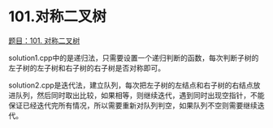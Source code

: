 # 101.对称二叉树

[题目：101. 对称二叉树](https://leetcode.cn/problems/symmetric-tree/)

solution1.cpp中的是递归法，只需要设置一个递归判断的函数，每次判断子树的左子树的左子树和右子树的右子树是否对称即可。

solution2.cpp是迭代法，建立队列，每次把左子树的左结点和右子树的右结点放进队列，然后同时取出比较，如果相等，则继续迭代，遇到同时出现空指针，不能保证已经迭代完所有情况，所以需要重新对队列判空，如果队列不空则需要继续迭代。